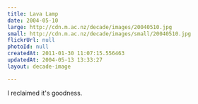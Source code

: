 ```yaml
---
title: Lava Lamp
date: 2004-05-10
large: http://cdn.m.ac.nz/decade/images/20040510.jpg
small: http://cdn.m.ac.nz/decade/images/small/20040510.jpg
flickrUrl: null
photoId: null
createdAt: 2011-01-30 11:07:15.556463
updatedAt: 2004-05-13 13:33:27
layout: decade-image

---
```

I reclaimed it's goodness.

